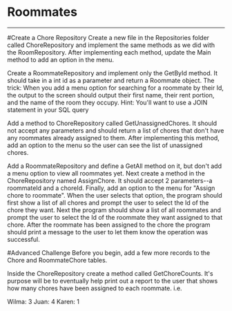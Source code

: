 # Roommates
----------------------------------
#Create a Chore Repository
Create a new file in the Repositories folder called ChoreRepository and implement the same methods as we did with the RoomRepository. After implementing each method, update the Main method to add an option in the menu.

Create a RoommateRepository and implement only the GetById method. It should take in a int id as a parameter and return a Roommate object. The trick: When you add a menu option for searching for a roommate by their Id, the output to the screen should output their first name, their rent portion, and the name of the room they occupy. Hint: You'll want to use a JOIN statement in your SQL query

Add a method to ChoreRepository called GetUnassignedChores. It should not accept any parameters and should return a list of chores that don't have any roommates already assigned to them. After implementing this method, add an option to the menu so the user can see the list of unassigned chores.

Add a RoommateRepository and define a GetAll method on it, but don't add a menu option to view all roommates yet. Next create a method in the ChoreRepository named AssignChore. It should accept 2 parameters--a roommateId and a choreId. Finally, add an option to the menu for "Assign chore to roommate". When the user selects that option, the program should first show a list of all chores and prompt the user to select the Id of the chore they want. Next the program should show a list of all roommates and prompt the user to select the Id of the roommate they want assigned to that chore. After the roommate has been assigned to the chore the program should print a message to the user to let them know the operation was successful.

#Advanced Challenge
Before you begin, add a few more records to the Chore and RoommateChore tables.

Inside the ChoreRepository create a method called GetChoreCounts. It's purpose will be to eventually help print out a report to the user that shows how many chores have been assigned to each roommate. i.e.

Wilma: 3
Juan: 4
Karen: 1
